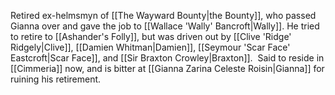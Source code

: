 Retired ex-helmsmyn of [[The Wayward Bounty|the Bounty]], who passed Gianna over and gave the job to [[Wallace 'Wally' Bancroft|Wally]].  He tried to retire to [[Ashander's Folly]], but was driven out by [[Clive 'Ridge' Ridgely|Clive]], [[Damien Whitman|Damien]], [[Seymour 'Scar Face' Eastcroft|Scar Face]], and [[Sir Braxton Crowley|Braxton]].  Said to reside in [[Cimmeria]] now, and is bitter at [[Gianna Zarina Celeste Roisin|Gianna]] for ruining his retirement.